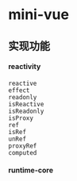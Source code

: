 # mini-vue

## 实现功能

#### reactivity

    reactive
    effect
    readonly
    isReactive
    isReadonly
    isProxy
    ref
    isRef
    unRef
    proxyRef
    computed

#### runtime-core
